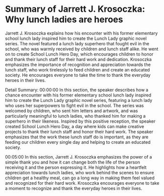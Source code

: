 # Summary of Jarrett J. Krosoczka: Why lunch ladies are heroes

Jarrett J. Krosoczka explains how his encounter with his former elementary school lunch lady inspired him to create the Lunch Lady graphic novel series. The novel featured a lunch lady superhero that fought evil in the school, who was warmly received by children and lunch staff alike. He went on to create School Lunch Hero Day, which encourages children to honor and thank their lunch staff for their hard work and dedication. Krosoczka emphasizes the importance of recognition and appreciation towards the lunch staff, who work tirelessly to feed children and create an educated society. He encourages everyone to take the time to thank the everyday heroes in their lives.

Detail Summary: 
00:00:00
In this section, the speaker describes how a chance encounter with his former elementary school lunch lady inspired him to create the Lunch Lady graphic novel series, featuring a lunch lady who uses her superpowers to fight evil in the school. The series was welcomed by children, who sent him letters and artwork, and was particularly meaningful to lunch ladies, who thanked him for making a superhero in their likeness. Inspired by this positive reception, the speaker created School Lunch Hero Day, a day where kids can make creative projects to thank their lunch staff and honor their hard work. The speaker emphasizes that the work these lunch staff do is important, as they are feeding our children every single day and helping to create an educated society.

00:05:00
In this section, Jarrett J. Krosoczka emphasizes the power of a simple thank you and how it can change both the life of the person receiving it and the person expressing it. He highlights how a heartfelt appreciation towards lunch ladies, who work behind the scenes to ensure children get a healthy meal, can go a long way in making them feel valued and recognized for their hard work. Krosoczka encourages everyone to take a moment to recognize and thank the everyday heroes in their lives.

